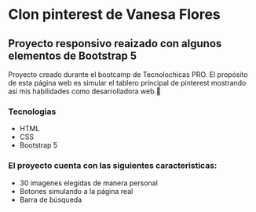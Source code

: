 # Clon pinterest de Vanesa Flores
## Proyecto responsivo reaizado con algunos elementos de Bootstrap 5

Proyecto creado durante el bootcamp de Tecnolochicas PRO.
El propósito de esta página web es simular el tablero principal de pinterest mostrando asi mis habilidades como desarrolladora web.💜

### Tecnologias 

* HTML
* CSS
* Bootstrap 5

### El proyecto cuenta con las siguientes caracteristicas: 

* 30 imagenes elegidas de manera personal
* Botones simulando a la página real
* Barra de búsqueda  
